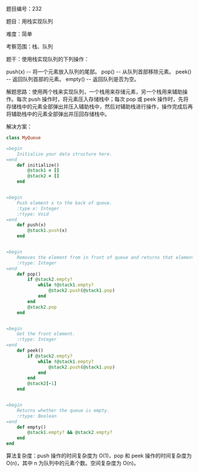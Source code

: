 题目编号：232

题目：用栈实现队列

难度：简单

考察范围：栈、队列

题干：使用栈实现队列的下列操作：

push(x) -- 将一个元素放入队列的尾部。
pop() -- 从队列首部移除元素。
peek() -- 返回队列首部的元素。
empty() -- 返回队列是否为空。

解题思路：使用两个栈来实现队列，一个栈用来存储元素，另一个栈用来辅助操作。每次 push 操作时，将元素压入存储栈中；每次 pop 或 peek 操作时，先将存储栈中的元素全部弹出并压入辅助栈中，然后对辅助栈进行操作，操作完成后再将辅助栈中的元素全部弹出并压回存储栈中。

解决方案：

```ruby
class MyQueue

=begin
    Initialize your data structure here.
=end
    def initialize()
        @stack1 = []
        @stack2 = []
    end


=begin
    Push element x to the back of queue.
    :type x: Integer
    :rtype: Void
=end
    def push(x)
        @stack1.push(x)
    end


=begin
    Removes the element from in front of queue and returns that element.
    :rtype: Integer
=end
    def pop()
        if @stack2.empty?
            while !@stack1.empty?
                @stack2.push(@stack1.pop)
            end
        end
        @stack2.pop
    end


=begin
    Get the front element.
    :rtype: Integer
=end
    def peek()
        if @stack2.empty?
            while !@stack1.empty?
                @stack2.push(@stack1.pop)
            end
        end
        @stack2[-1]
    end


=begin
    Returns whether the queue is empty.
    :rtype: Boolean
=end
    def empty()
        @stack1.empty? && @stack2.empty?
    end
end
```

算法复杂度：push 操作的时间复杂度为 O(1)，pop 和 peek 操作的时间复杂度为 O(n)，其中 n 为队列中的元素个数。空间复杂度为 O(n)。